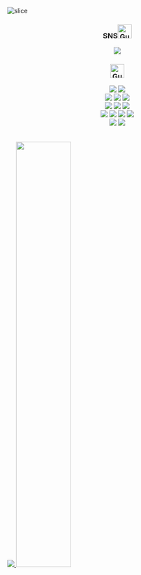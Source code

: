 ![slice](https://capsule-render.vercel.app/api?type=slice&color=82b1ff&height=200&text=Hi%20There!&fontAlign=75&rotate=13&fontAlignY=25&desc=Welcome%20to%201anminJ's%20GitHub.&descAlign=80&descAlignY=44&fontColor=ffffff)


<div align="center">
  <h3>SNS<a href="https://emoji.gg/emoji/52983-gummydragon-06"><img src="https://cdn3.emoji.gg/emojis/52983-gummydragon-06.gif" width="32px" height="32px" alt="GummyDragon_06"></a></h3>
  <span>
    <!-- sns 계정 링크 -->
    <a href="https://www.instagram.com/_axsw_x/">
      <img src="https://img.shields.io/badge/Instagram-ff69b4?style=plastic&logo=Instagram&logoColor=white"/>
    </a>
  </span>
  <h3><a href="https://emoji.gg/emoji/47580-gummydragon-12"><img src="https://cdn3.emoji.gg/emojis/47580-gummydragon-12.gif" width="32px" height="32px" alt="GummyDragon_12"></a></h3>
  <img src="https://img.shields.io/badge/C-A8B9CC?style=for-the-badge&logo=C%2B%2B&logoColor=white">
  <img src="https://img.shields.io/badge/python-3776AB?style=for-the-badge&logo=python&logoColor=white"> 
  <br>
  <img src ="https://img.shields.io/badge/React-61DAFB.svg?&style=for-the-badge&logo=React&logoColor=white"/>
  <img src="https://img.shields.io/badge/javascript-F7DF1E?style=for-the-badge&logo=javascript&logoColor=black"> 
  <img src="https://img.shields.io/badge/node.js-339933?style=for-the-badge&logo=Node.js&logoColor=white">
  <br>
  <img src="https://img.shields.io/badge/Spring-6DB33F?style=for-the-badge&logo=spring&logoColor=white"> 
  <img src="https://img.shields.io/badge/SpringBoot-6DB33F?style=for-the-badge&logo=springboot&logoColor=white">
  <img src="https://img.shields.io/badge/SpringSecurity-6DB33F?style=for-the-badge&logo=springsecurity&logoColor=white">
  <br>
  <img src="https://img.shields.io/badge/mysql-4479A1?style=for-the-badge&logo=mysql&logoColor=white"> 
  <img src="https://img.shields.io/badge/mariaDB-003545?style=for-the-badge&logo=mariaDB&logoColor=white"> 
  <img src="https://img.shields.io/badge/linux-FCC624?style=for-the-badge&logo=linux&logoColor=black"> 
  <img src="https://img.shields.io/badge/kali linux-557C94?style=for-the-badge&logo=kalilinux&logoColor=black">
  <br>
  <img src="https://img.shields.io/badge/github-181717?style=for-the-badge&logo=github&logoColor=white">
  <img src="https://img.shields.io/badge/git-F05032?style=for-the-badge&logo=git&logoColor=white">
</div>
<br><br>
<a href="s">
  <img src="https://github-readme-stats.vercel.app/api/top-langs/?username=1anminJ&layout=compact&theme=default"/>
</a>
<a href="s">
  <img src="https://github-readme-stats.vercel.app/api?username=1anminJ&show_icons=true&theme=default" width="50%"/>
</a>
</div>

